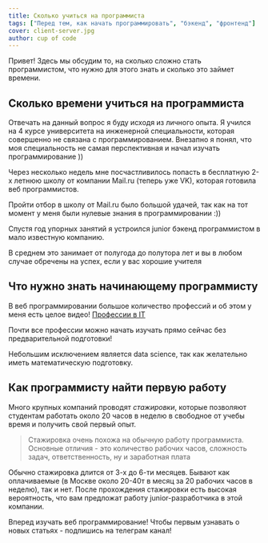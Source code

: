 ```yaml
---
title: Сколько учиться на программиста
tags: ["Перед тем, как начать программировать", "бэкенд", "фронтенд"]
cover: client-server.jpg
author: cup of code
---
```


Привет! Здесь мы обсудим то, на сколько сложно стать программистом, что нужно для этого знать и сколько это займет времени.

## Сколько времени учиться на программиста
Отвечать на данный вопрос я буду исходя из личного опыта.
Я учился на 4 курсе университета на инженерной специальности, которая совершенно не связана с программированием.
Внезапно я понял, что моя специальность не самая перспективная и начал изучать программирование ))

Через несколько недель мне посчастливилось попасть в бесплатную 2-х летнюю школу от компании Mail.ru (теперь уже VK),
которая готовила веб программистов.

Пройти отбор в школу от Mail.ru было большой удачей, так как на тот момент у меня были нулевые знания в программировании :))

Спустя год упорных занятий я устроился junior бэкенд программистом в мало известную компанию.

В среднем это занимает от полугода до полутора лет и вы в любом случае обречены на успех, если у вас хорошие учителя

## Что нужно знать начинающему программисту
В веб программировании большое количество профессий и об этом у меня есть целое видео! <a href="https://changellenge.com/vacancy/" target="_blank">Профессии в IT</a>

Почти все профессии можно начать изучать прямо сейчас без предварительной подготовки!

Небольшим исключением является data science, так как желательно иметь математическую подготовку.

## Как программисту найти первую работу
Много крупных компаний проводят *стажировки*, которые позволяют студентам работать около 20 часов в неделю в свободное от учебы время и получить свой первый опыт.

> Стажировка очень похожа на обычную работу программиста. Основные отличия - это количество рабочих часов, сложность задач, ответственность, ну и заработная плата

Обычно стажировка длится от 3-х до 6-ти месяцев.
Бывают как оплачиваемые (в Москве около 20-40т в месяц за 20 рабочих часов в неделю), так и нет.
После прохождения стажировки есть высокая вероятность, что вам предложат работу junior-разработчика в этой компании.

Вперед изучать веб программирование! Чтобы первым узнавать о новых статьях - подпишись на телеграм канал!
